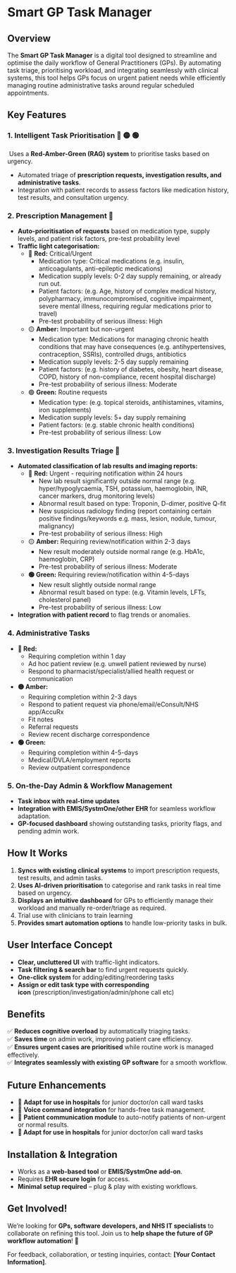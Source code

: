 # **Smart GP Task Manager**

## **Overview**

The **Smart GP Task Manager** is a digital tool designed to streamline and optimise the daily workflow of General Practitioners (GPs). By automating task triage, prioritising workload, and integrating seamlessly with clinical systems, this tool helps GPs focus on urgent patient needs while efficiently managing routine administrative tasks around regular scheduled appointments.

## **Key Features**

### 1. Intelligent Task Prioritisation 🔴 🟡 🟢

 Uses a **Red-Amber-Green (RAG) system** to prioritise tasks based on urgency.

- Automated triage of **prescription requests, investigation results, and administrative tasks**.
- Integration with patient records to assess factors like medication history, test results, and consultation urgency.

### 2. Prescription Management 💊

- **Auto-prioritisation of requests** based on medication type, supply levels, and patient risk factors, pre-test probability level
- **Traffic light categorisation:**
  - 🔴 **Red:** Critical/Urgent
    - Medication type: Critical medications (e.g. insulin, anticoagulants, anti-epileptic medications)
    - Medication supply levels: 0-2 day supply remaining, or already run out.
    - Patient factors: (e.g. Age, history of complex medical history, polypharmacy, immunocompromised, cognitive impairment, severe mental illness, requiring regular medications prior to travel)
    - Pre-test probability of serious illness: High
  - 🟡 **Amber:** Important but non-urgent
    - Medication type: Medications for managing chronic health conditions that may have consequences (e.g. antihypertensives, contraception, SSRIs), controlled drugs, antibiotics
    - Medication supply levels: 2-5 day supply remaining
    - Patient factors: (e.g. history of diabetes, obesity, heart disease, COPD, history of non-compliance, recent hospital discharge)
    - Pre-test probability of serious illness: Moderate
  - 🟢 **Green:** Routine requests&#x20;
    - Medication type: (e.g. topical steroids, antihistamines, vitamins, iron supplements)
    - Medication supply levels: 5+ day supply remaining
    - Patient factors: (e.g. stable chronic health conditions)
    - Pre-test probability of serious illness: Low

### **3. Investigation Results Triage** 🧪

- **Automated classification of lab results and imaging reports:**
  - 🔴 **Red:** Urgent - requiring notification within 24 hours
    - New lab result significantly outside normal range (e.g. hyper/hypoglycaemia, TSH, potassium, haemoglobin, INR, cancer markers, drug monitoring levels)
    - Abnormal result based on type: Troponin, D-dimer, positive Q-fit
    - New suspicious radiology finding (report containing certain positive findings/keywords e.g. mass, lesion, nodule, tumour, malignancy)
    - Pre-test probability of serious illness: High
  - 🟡 **Amber:** Requiring review/notification within 2-3 days&#x20;
    - &#x20;New result moderately outside normal range (e.g. HbA1c, haemoglobin, CRP)
    - Pre-test probability of serious illness: Moderate
  - **🟢  Green:** Requiring review/notification within 4-5-days&#x20;
    - New result slightly outside normal range
    - Abnormal result based on type: (e.g. Vitamin levels, LFTs, cholesterol panel)
    - Pre-test probability of serious illness: Low
- **Integration with patient record** to flag trends or anomalies.



### **4. Administrative Tasks**

- **🔴 Red:**&#x20;
  - Requiring completion within 1 day
  - Ad hoc patient review (e.g. unwell patient reviewed by nurse)
  - Respond to pharmacist/specialist/allied health request or communication
- **🟡 Amber:**
  - Requiring completion within 2-3 days
  - Respond to patient request via phone/email/eConsult/NHS app/AccuRx
  - Fit notes
  - Referral requests
  - Review recent discharge correspondence
- **🟢  Green:**&#x20;
  - Requiring completion within 4-5-days
  - Medical/DVLA/employment reports
  - Review outpatient  correspondence



### **5. On-the-Day Admin & Workflow Management**

- **Task inbox with real-time updates**&#x20;
- **Integration with EMIS/SystmOne/other EHR** for seamless workflow adaptation.
- **GP-focused dashboard** showing outstanding tasks, priority flags, and pending admin work.

## **How It Works**

1. **Syncs with existing clinical systems** to import prescription requests, test results, and admin tasks.
2. **Uses AI-driven prioritisation** to categorise and rank tasks in real time based on urgency.
3. **Displays an intuitive dashboard** for GPs to efficiently manage their workload and manually re-order/triage as required.
4. Trial use with clinicians to train learning 
5. **Provides smart automation options** to handle low-priority tasks in bulk.



## **User Interface Concept**

- **Clear, uncluttered UI** with traffic-light indicators.
- **Task filtering & search bar** to find urgent requests quickly.
- **One-click  system** for adding/editing/reordering tasks
- **Assign or edit task type with corresponding icon** (prescription/investigation/admin/phone call etc)



## **Benefits**

✅ **Reduces cognitive overload** by automatically triaging tasks.\
✅ **Saves time** on admin work, improving patient care efficiency.\
✅ **Ensures urgent cases are prioritised** while routine work is managed effectively.\
✅ **Integrates seamlessly with existing GP software** for a smooth workflow.



## **Future Enhancements**

- 📌 **Adapt for use in hospitals** for junior doctor/on call ward tasks
- 📌 **Voice command integration** for hands-free task management.
- 📌 **Patient communication module** to auto-notify patients of non-urgent or normal results.
- **📌 Adapt for use in hospitals** for junior doctor/on call ward tasks

## **Installation & Integration**

- Works as a **web-based tool** or **EMIS/SystmOne add-on**.
- Requires **EHR secure login** for access.
- **Minimal setup required** – plug & play with existing workflows.

## **Get Involved!**

We’re looking for **GPs, software developers, and NHS IT specialists** to collaborate on refining this tool. Join us to **help shape the future of GP workflow automation**! 🚀

For feedback, collaboration, or testing inquiries, contact: **[Your Contact Information]**.

